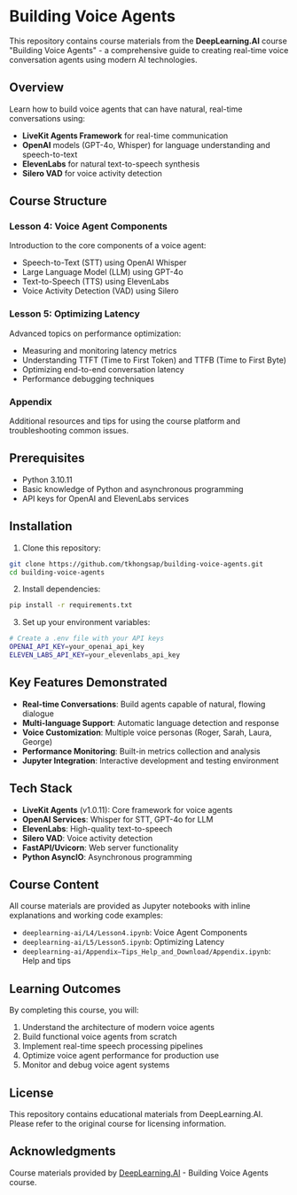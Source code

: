 # Building Voice Agents

This repository contains course materials from the **DeepLearning.AI** course "Building Voice Agents" - a comprehensive guide to creating real-time voice conversation agents using modern AI technologies.

## Overview

Learn how to build voice agents that can have natural, real-time conversations using:
- **LiveKit Agents Framework** for real-time communication
- **OpenAI** models (GPT-4o, Whisper) for language understanding and speech-to-text
- **ElevenLabs** for natural text-to-speech synthesis
- **Silero VAD** for voice activity detection

## Course Structure

### Lesson 4: Voice Agent Components
Introduction to the core components of a voice agent:
- Speech-to-Text (STT) using OpenAI Whisper
- Large Language Model (LLM) using GPT-4o
- Text-to-Speech (TTS) using ElevenLabs
- Voice Activity Detection (VAD) using Silero

### Lesson 5: Optimizing Latency
Advanced topics on performance optimization:
- Measuring and monitoring latency metrics
- Understanding TTFT (Time to First Token) and TTFB (Time to First Byte)
- Optimizing end-to-end conversation latency
- Performance debugging techniques

### Appendix
Additional resources and tips for using the course platform and troubleshooting common issues.

## Prerequisites

- Python 3.10.11
- Basic knowledge of Python and asynchronous programming
- API keys for OpenAI and ElevenLabs services

## Installation

1. Clone this repository:
```bash
git clone https://github.com/tkhongsap/building-voice-agents.git
cd building-voice-agents
```

2. Install dependencies:
```bash
pip install -r requirements.txt
```

3. Set up your environment variables:
```bash
# Create a .env file with your API keys
OPENAI_API_KEY=your_openai_api_key
ELEVEN_LABS_API_KEY=your_elevenlabs_api_key
```

## Key Features Demonstrated

- **Real-time Conversations**: Build agents capable of natural, flowing dialogue
- **Multi-language Support**: Automatic language detection and response
- **Voice Customization**: Multiple voice personas (Roger, Sarah, Laura, George)
- **Performance Monitoring**: Built-in metrics collection and analysis
- **Jupyter Integration**: Interactive development and testing environment

## Tech Stack

- **LiveKit Agents** (v1.0.11): Core framework for voice agents
- **OpenAI Services**: Whisper for STT, GPT-4o for LLM
- **ElevenLabs**: High-quality text-to-speech
- **Silero VAD**: Voice activity detection
- **FastAPI/Uvicorn**: Web server functionality
- **Python AsyncIO**: Asynchronous programming

## Course Content

All course materials are provided as Jupyter notebooks with inline explanations and working code examples:
- `deeplearning-ai/L4/Lesson4.ipynb`: Voice Agent Components
- `deeplearning-ai/L5/Lesson5.ipynb`: Optimizing Latency
- `deeplearning-ai/Appendix–Tips_Help_and_Download/Appendix.ipynb`: Help and tips

## Learning Outcomes

By completing this course, you will:
1. Understand the architecture of modern voice agents
2. Build functional voice agents from scratch
3. Implement real-time speech processing pipelines
4. Optimize voice agent performance for production use
5. Monitor and debug voice agent systems

## License

This repository contains educational materials from DeepLearning.AI. Please refer to the original course for licensing information.

## Acknowledgments

Course materials provided by [DeepLearning.AI](https://www.deeplearning.ai/) - Building Voice Agents course.